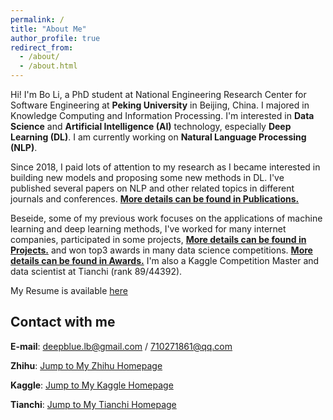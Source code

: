 ```yaml
---
permalink: /
title: "About Me"
author_profile: true
redirect_from: 
  - /about/
  - /about.html
---
```



Hi! I'm Bo Li, a PhD student at National Engineering Research Center for Software Engineering at **Peking University** in Beijing, China. I majored in Knowledge Computing and Information Processing. I'm interested in **Data Science** and **Artificial Intelligence (AI)** technology, especially **Deep Learning (DL)**. I am currently working on **Natural Language Processing (NLP)**.

Since 2018, I paid lots of attention to my research as I became interested in building new models and proposing some new methods in DL. I've published 
several papers on NLP and other related topics in different journals and conferences. 
[**More details can be found in Publications.**](https://deepblue666.github.io//publications/)

Beseide, some of my previous work focuses on the applications of machine learning and deep learning methods, I've worked for many internet companies, 
participated in some projects, [**More details can be found in Projects.**](https://deepblue666.github.io//project/) and won top3 awards
in many data science competitions. [**More details can be found in Awards.**](https://deepblue666.github.io//award/) I'm also a Kaggle Competition Master and data scientist at Tianchi (rank 89/44392). 


My Resume is available [here](https://deepblue666.github.io//cv/)


Contact with me
------
**E-mail**: deepblue.lb@gmail.com  /  710271861@qq.com 

**Zhihu**: [Jump to My Zhihu Homepage](https://www.zhihu.com/people/bob-8-99-69/activities)

**Kaggle**: [Jump to My Kaggle Homepage](https://www.kaggle.com/buptbob)

**Tianchi**: [Jump to My Tianchi Homepage](https://tianchi.aliyun.com/home/science/scienceDetail?spm=5176.12922503.0.0.2b5b2c8eC8HI99&userId=1095279125639)